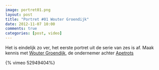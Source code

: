 ```yaml
---
image: portret01.png
layout: post
title: "Portret #01 Wouter Groendijk"
date: 2012-11-07 10:00
comments: true
categories: [post, video]
---
```


Het is eindelijk zo ver, het eerste portret uit de serie van zes is af. Maak kennis met [Wouter Groendijk](http://localhost:4000/blog/wouter-groendijk/ "Linked-in"), de  ondernemer achter [Apetrots](http://www.apetrots.nl/ "Website")

<!--more-->

{% vimeo 52949404%} 
